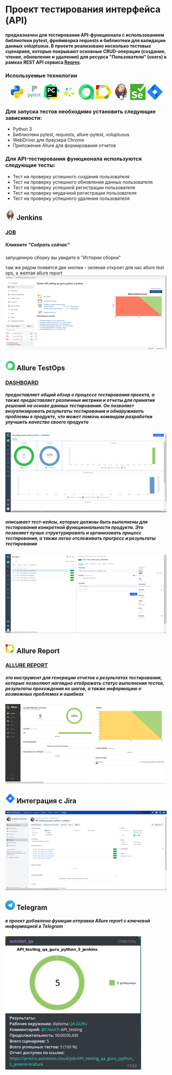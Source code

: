 # Проект тестирования интерфейса (API)
#### предназначен для тестирования API-функционала с использованием библиотеки pytest, фреймворка requests и библиотеки для валидации данных voluptuous. В проекте реализовано несколько тестовых сценариев, которые покрывают основные CRUD-операции (создание, чтение, обновление и удаление) для ресурса "Пользователи" (users) в рамках REST API сервиса [Reqres](https://reqres.in/).


<!-- Технологии -->

### Используемые технологии
<p  align="center">
<code><img height="50" src="https://github.com/ChevChelioss/ChevChelioss/blob/main/logo/python.png"></code>
<code><img height="50" src="https://github.com/ChevChelioss/ChevChelioss/blob/main/logo/pytest.png"></code>
<code><img height="50" src="https://github.com/ChevChelioss/ChevChelioss/blob/main/logo/pycharm.png"></code>
<code><img height="50" src="https://github.com/ChevChelioss/ChevChelioss/blob/main/logo/selene.png"></code>
<code><img height="50" src="https://github.com/ChevChelioss/ChevChelioss/blob/main/logo/allure_testops.png"></code>
<code><img height="50" src="https://github.com/ChevChelioss/ChevChelioss/blob/main/logo/allure_report.png"></code>
<code><img height="50" src="https://github.com/ChevChelioss/ChevChelioss/blob/main/logo/jenkins.png"></code>
<code><img height="50" src="https://github.com/ChevChelioss/ChevChelioss/blob/main/logo/selenium.png"></code>
<code><img height="50" src="https://github.com/ChevChelioss/ChevChelioss/blob/main/logo/jira.png"></code>
</p>

### Для запуска тестов необходимо установить следующие зависимости:

- Python 3
- Библиотеки pytest, requests, allure-pytest, voluptuous
- WebDriver для браузера Chrome
- Приложение Allure для формирования отчетов

### Для API-тестирования функционала используются следующие тесты:
- Тест на проверку успешного создания пользователя
- Тест на проверку успешного обновления данных пользователя
- Тест на проверку успешной регистрации пользователя
- Тест на проверку неудачной регистрации пользователя
- Тест на проверку успешного удаления пользователя


<!-- Jenkins -->

## <img height="30" src="https://github.com/ChevChelioss/ChevChelioss/blob/main/logo/jenkins.png"> Jenkins
### [JOB](https://jenkins.autotests.cloud/job/API_testing_qa_guru_python_3_jenkins/)
##### Кликните "Собрать сейчас"
запущенную сборку вы увидите в "Истории сборки" 

там же рядом появятся две кнопки - зеленая откроет для нас allure test ops, а желтая allure report  
![This is an image](screenshots/jenkins_job.PNG)

<!-- Allure TestOps -->

## <img height="30" src="https://github.com/ChevChelioss/ChevChelioss/blob/main/logo/allure_testops.png"> Allure TestOps
### [DASHBOARD](https://allure.autotests.cloud/launch/21112)
##### предоставляет общий обзор о процессе тестирования проекта, а также предоставляет различные метрики и отчеты для принятия решений на основе данных тестирования. Он позволяет визуализировать результаты тестирования и обнаруживать проблемы в продукте, что может помочь командам разработки улучшить качество своего продукта
![This is an image](screenshots/testOps_dashboards.PNG)

##### описывает тест-кейсы, которые должны быть выполнены для тестирования конкретной функциональности продукта. Это позволяет лучше структурировать и организовать процесс тестирования, а также легко отслеживать прогресс и результаты тестирования
![This is an image](screenshots/testOps_test_cases.PNG)

<!-- Allure report -->

## <img height="30" src="https://github.com/ChevChelioss/ChevChelioss/blob/main/logo/allure_report.png"> Allure Report
### [ALLURE REPORT](https://allure.autotests.cloud/launch/21112)
##### это инструмент для генерации отчетов о результатах тестирования, которые позволяют наглядно отображать статус выполнения тестов, результаты прохождения их шагов, а также информацию о возможных проблемах и ошибках
![This is an image](screenshots/allure_report.PNG)


<!-- Jira -->

## <img height="30" src="https://github.com/ChevChelioss/ChevChelioss/blob/main/logo/jira.png"> Интеграция с Jira
![This is an image](screenshots/jira.PNG)

<!-- Telegram -->

## <img height="30" src="https://github.com/ChevChelioss/ChevChelioss/blob/main/logo/tg.png"> Telegram
##### в проект добавлена функция отправки Allure report с ключевой информацией в Telegram
![This is an image](screenshots/telegram.PNG)
